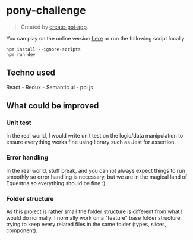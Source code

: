 # pony-challenge

> Created by [create-poi-app](https://poi.js.org).

You can play on the online version [here]()
or run the following script locally
```
npm install --ignore-scripts
npm run dev
```


## Techno used
React - Redux - Semantic ui - poi js 

## What could be improved

### Unit test
In the real world, I would write unit test on the logic/data manipulation to ensure everything works fine using 
library such as Jest for assertion.

### Error handling
In the real world, stuff break, and you cannot always expect things to run smoothly so error handling is necessary, 
but we are in the magical land of Equestria so everything should be fine :) 

### Folder structure
As this project is rather small the folder structure is different from what I would do normally. I normally work on 
a "feature" base folder structure, trying to keep every related files in the same folder (types, slices, component).